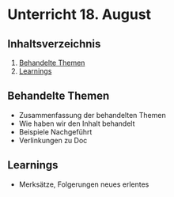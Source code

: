 # Unterricht 18. August

## Inhaltsverzeichnis
1. [Behandelte Themen](#Behandelte_Themen)
2. [Learnings](#Learnings)

## Behandelte Themen
- Zusammenfassung der behandelten Themen
- Wie haben wir den Inhalt behandelt
- Beispiele Nachgeführt
- Verlinkungen zu Doc

## Learnings
- Merksätze, Folgerungen neues erlentes